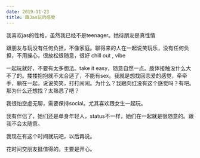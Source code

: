 ```yaml
---
date: 2019-11-23
title: 跟Jas玩的感受
---
```

我喜欢jas的性格，虽然我已经不是teenager。她待朋友是真性情

跟朋友与玩没有任何负担，不像家庭。聊得来的人在一起说笑玩乐，没有任何负担，不用操心，很放松很随意，很好 chill out , vibe

一起玩就好，不要有太多想法。take it easy，随意自然一点。肢体接触没什么大不了的。搂搂抱抱就不太合适了，不能有sex。我就是想找回恋爱的感觉，牵牵手，躺在一起，说说笑笑，打打闹闹。为什么？我跟向红没有这个感觉吗？有吧。那为什么还想找？太熟悉了吧？

我很怕空虚无聊，需要保持social。尤其喜欢跟女生一起玩。

我有伴侣了，她们还是单身年轻人，status不一样，她们在一起就是很随意的。跟我不会太随意。

我现在有这个时间就玩吧，以后再说。

花时间交朋友挺值得的。主要是开心。
